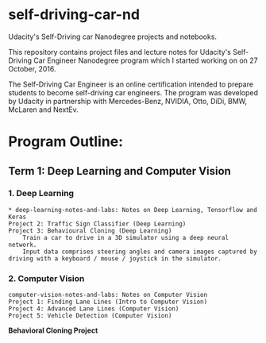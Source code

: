 # self-driving-car-nd
Udacity's Self-Driving car Nanodegree projects and notebooks.

This repository contains project files and lecture notes for Udacity's Self-Driving Car Engineer Nanodegree program which I started working on on 27 October, 2016.

The Self-Driving Car Engineer is an online certification intended to prepare students to become self-driving car engineers. The program was developed by Udacity in partnership with Mercedes-Benz, NVIDIA, Otto, DiDi, BMW, McLaren and NextEv.

# Program Outline:
## Term 1: Deep Learning and Computer Vision
### 1. Deep Learning

    * deep-learning-notes-and-labs: Notes on Deep Learning, Tensorflow and Keras
    Project 2: Traffic Sign Classifier (Deep Learning)
    Project 3: Behavioural Cloning (Deep Learning)
        Train a car to drive in a 3D simulator using a deep neural network.
        Input data comprises steering angles and camera images captured by driving with a keyboard / mouse / joystick in the simulator.

### 2. Computer Vision

    computer-vision-notes-and-labs: Notes on Computer Vision
    Project 1: Finding Lane Lines (Intro to Computer Vision)
    Project 4: Advanced Lane Lines (Computer Vision)
    Project 5: Vehicle Detection (Computer Vision)

**Behavioral Cloning Project**
